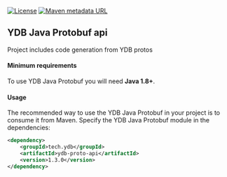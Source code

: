 [![License](https://img.shields.io/badge/License-Apache%202.0-blue.svg)](https://github.com/ydb-platform/ydb-java-genproto/blob/main/LICENSE)
[![Maven metadata URL](https://img.shields.io/maven-metadata/v?metadataUrl=https%3A%2F%2Frepo1.maven.org%2Fmaven2%2Ftech%2Fydb%2Fydb-proto-api%2Fmaven-metadata.xml)](https://mvnrepository.com/artifact/tech.ydb/ydb-proto-api)

## YDB Java Protobuf api

Project includes code generation from YDB protos

#### Minimum requirements ####

To use YDB Java Protobuf you will need **Java 1.8+**. 

#### Usage
The recommended way to use the YDB Java Protobuf in your project is to consume it from Maven.
Specify the YDB Java Protobuf module in the dependencies:

```xml
<dependency>
    <groupId>tech.ydb</groupId>
    <artifactId>ydb-proto-api</artifactId>
    <version>1.3.0</version>
</dependency>
```
